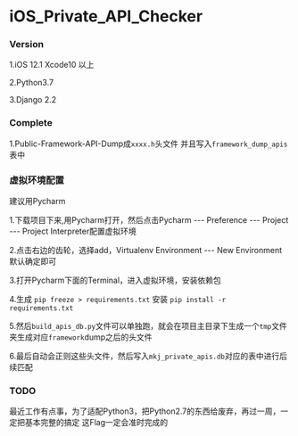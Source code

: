# iOS_Private_API_Checker
### Version
1.iOS 12.1 Xcode10 以上

2.Python3.7

3.Django 2.2

### Complete
1.Public-Framework-API-Dump成`xxxx.h`头文件 并且写入`framework_dump_apis`表中


### 虚拟环境配置
建议用Pycharm


1.下载项目下来,用Pycharm打开，然后点击Pycharm --- Preference --- Project --- Project Interpreter配置虚拟环境

2.点击右边的齿轮，选择add，Virtualenv Environment --- New Environment 默认确定即可

3.打开Pycharm下面的Terminal，进入虚拟环境，安装依赖包

4.生成 `pip freeze > requirements.txt`  安装 `pip install -r requirements.txt`

5.然后`build_apis_db.py`文件可以单独跑，就会在项目主目录下生成一个`tmp`文件夹生成对应`framework`dump之后的头文件

6.最后自动会正则这些头文件，然后写入`mkj_private_apis.db`对应的表中进行后续匹配


### TODO
最近工作有点事，为了适配Python3，把Python2.7的东西给废弃，再过一周，一定把基本完整的搞定
这Flag一定会准时完成的
